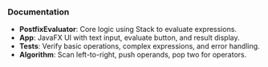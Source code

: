 ### Documentation

- **PostfixEvaluator**: Core logic using Stack<Double> to evaluate expressions.
- **App**: JavaFX UI with text input, evaluate button, and result display.
- **Tests**: Verify basic operations, complex expressions, and error handling.
- **Algorithm**: Scan left-to-right, push operands, pop two for operators.
